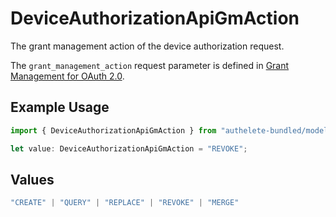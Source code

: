 # DeviceAuthorizationApiGmAction

The grant management action of the device authorization request.

The `grant_management_action` request parameter is defined in
[Grant Management for OAuth 2.0](https://openid.net/specs/fapi-grant-management.html).


## Example Usage

```typescript
import { DeviceAuthorizationApiGmAction } from "authelete-bundled/models/operations";

let value: DeviceAuthorizationApiGmAction = "REVOKE";
```

## Values

```typescript
"CREATE" | "QUERY" | "REPLACE" | "REVOKE" | "MERGE"
```